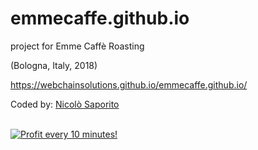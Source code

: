 # emmecaffe.github.io
project for Emme Caffè Roasting 

(Bologna, Italy, 2018)

https://webchainsolutions.github.io/emmecaffe.github.io/

Coded by: <a href="https://github.com/JonnyBanana">Nicolò Saporito</a>



</BR>

<a href="https://golden-farm.biz/?r=1673249" target="_blank">
<img src="https://golden-farm.biz/images/promo/en/728x90.gif"
alt="Profit every 10 minutes!"></a>

